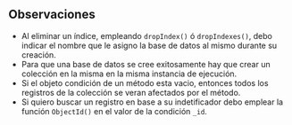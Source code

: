 ## Observaciones

- Al eliminar un índice, empleando <code>dropIndex()</code> ó <code>dropIndexes()</code>, debo indicar el nombre que le asigno la base de datos al mismo durante su creación.
- Para que una base de datos se cree exitosamente hay que crear un colección en la misma en la misma instancia de ejecución.
- Si el objeto condición de un método esta vacio, entonces todos los registros de la colección se veran afectados por el método.
- Si quiero buscar un registro en base a su indetificador debo emplear la función <code>ObjectId()</code> en el valor de la condición <code>\_id</code>.
